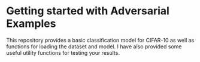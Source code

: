 # Getting started with Adversarial Examples

This repository provides a basic classification model for CIFAR-10 as well as functions for loading the dataset and model. I have also provided some useful utility functions for testing your results.
